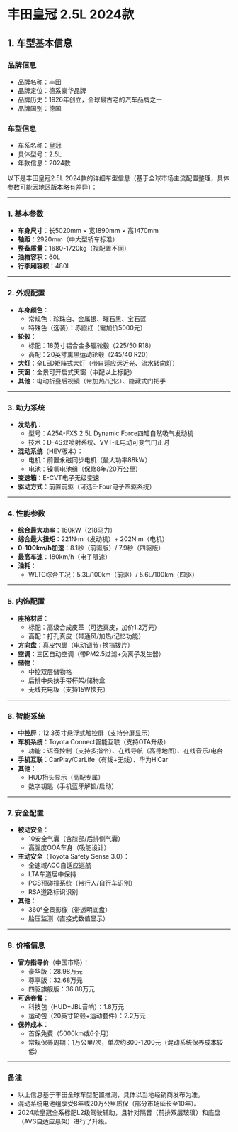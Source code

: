 
# 丰田皇冠 2.5L 2024款
## 1. 车型基本信息
### 品牌信息
- 品牌名称：丰田
- 品牌定位：德系豪华品牌
- 品牌历史：1926年创立，全球最古老的汽车品牌之一
- 品牌国别：德国

### 车型信息
- 车系名称：皇冠
- 具体型号：2.5L
- 年款信息：2024款

以下是丰田皇冠2.5L 2024款的详细车型信息（基于全球市场主流配置整理，具体参数可能因地区版本略有差异）：

---

### **1. 基本参数**
- **车身尺寸**：长5020mm × 宽1890mm × 高1470mm  
- **轴距**：2920mm（中大型轿车标准）  
- **整备质量**：1680-1720kg（视配置不同）  
- **油箱容积**：60L  
- **行李厢容积**：480L  

---

### **2. 外观配置**
- **车身颜色**：  
  - 常规色：珍珠白、金属银、曜石黑、宝石蓝  
  - 特殊色（选装）：赤霞红（需加价5000元）  
- **轮毂**：  
  - 标配：18英寸铝合金多辐轮毂（225/50 R18）  
  - 高配：20英寸熏黑运动轮毂（245/40 R20）  
- **大灯**：全LED矩阵式大灯（带自适应远近光、流水转向灯）  
- **天窗**：全景可开启式天窗（中配以上标配）  
- **其他**：电动折叠后视镜（带加热/记忆）、隐藏式门把手  

---

### **3. 动力系统**
- **发动机**：  
  - 型号：A25A-FXS 2.5L Dynamic Force四缸自然吸气发动机  
  - 技术：D-4S双喷射系统、VVT-iE电动可变气门正时  
- **混动系统**（HEV版本）：  
  - 电机：前置永磁同步电机（最大功率88kW）  
  - 电池：镍氢电池组（保修8年/20万公里）  
- **变速箱**：E-CVT电子无级变速  
- **驱动方式**：前置前驱（可选E-Four电子四驱系统）  

---

### **4. 性能参数**
- **综合最大功率**：160kW（218马力）  
- **综合最大扭矩**：221N·m（发动机）+ 202N·m（电机）  
- **0-100km/h加速**：8.1秒（前驱版）/ 7.9秒（四驱版）  
- **最高车速**：180km/h（电子限速）  
- **油耗**：  
  - WLTC综合工况：5.3L/100km（前驱）/ 5.6L/100km（四驱）  

---

### **5. 内饰配置**
- **座椅材质**：  
  - 标配：高级合成皮革（可选真皮，加价1.2万元）  
  - 高配：打孔真皮（带通风/加热/记忆功能）  
- **方向盘**：真皮包裹（电动调节+换挡拨片）  
- **空调**：三区自动空调（带PM2.5过滤+负离子发生器）  
- **储物**：  
  - 中控双层储物格  
  - 后排中央扶手带杯架/储物盒  
  - 无线充电板（支持15W快充）  

---

### **6. 智能系统**
- **中控屏**：12.3英寸悬浮式触控屏（支持分屏显示）  
- **车机系统**：Toyota Connect智能互联（支持OTA升级）  
  - 功能：语音控制（支持多指令）、在线导航（高德地图）、在线音乐/电台  
- **手机互联**：CarPlay/CarLife（有线+无线）、华为HiCar  
- **其他**：  
  - HUD抬头显示（高配专属）  
  - 数字钥匙（手机蓝牙解锁/启动）  

---

### **7. 安全配置**
- **被动安全**：  
  - 10安全气囊（含膝部/后排侧气囊）  
  - 高强度GOA车身（吸能设计）  
- **主动安全**（Toyota Safety Sense 3.0）：  
  - 全速域ACC自适应巡航  
  - LTA车道居中保持  
  - PCS预碰撞系统（带行人/自行车识别）  
  - RSA道路标识识别  
- **其他**：  
  - 360°全景影像（带透明底盘）  
  - 胎压监测（直接式数值显示）  

---

### **8. 价格信息**
- **官方指导价**（中国市场）：  
  - 豪华版：28.98万元  
  - 尊享版：32.68万元  
  - 四驱旗舰版：36.88万元  
- **可选套餐**：  
  - 科技包（HUD+JBL音响）：1.8万元  
  - 运动包（20英寸轮毂+运动套件）：2.2万元  
- **保养成本**：  
  - 首保免费（5000km或6个月）  
  - 常规保养周期：1万公里/次，单次约800-1200元（混动系统保养成本较低）  

---

### **备注**  
- 以上信息基于丰田全球车型配置推测，具体以当地经销商发布为准。  
- 混动系统电池组享受8年或20万公里质保（部分市场延长至10年）。  
- 2024款皇冠全系标配L2级驾驶辅助，且针对隔音（前排双层玻璃）和底盘（AVS自适应悬架）进行了升级。
